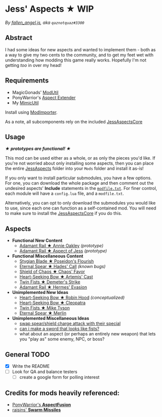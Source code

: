 # Jess' Aspects ★ WIP
*By [fallen_angel.js](https://twitch.tv/qaznotquaz "come watch me on twitch!"), aka `qaznotquaz#3300`*

## Abstract
I had some ideas for new aspects and wanted to implement them - both as a way to give my two cents to the community, and to get my feet wet with understanding how modding this game really works. Hopefully I'm not getting *too* in over my head!

## Requirements
- MagicGonads' [ModUtil](https://www.nexusmods.com/hades/mods/27)
- PonyWarrior's [Aspect Extender](https://www.nexusmods.com/hades/mods/115)
- My [MimicUtil](https://www.nexusmods.com/hades/mods/117/)

Install using [ModImporter](https://www.nexusmods.com/hades/mods/26).

As a note, all subcomponents rely on the included [JessAspectsCore](JessAspectsCore)

## Usage
***★ prototypes are functional! ★***

This mod can be used either as a whole, or as only the pieces you'd like. If you're not worried about only installing some aspects, then you can place the entire [JessAspects](../JessAspects) folder into your `Mods` folder and install it as-is!

If you only want to install particular submodules, you have a few options. For one, you can download the whole package and then comment out the undesired aspects' **Include** statements in the [`modfile.txt`](modfile.txt). For finer control, each module will have a `config.lua` file, and a `modfile.txt`.

Alternatively, you can opt to only download the submodules you would like to use, since each one can function as a self-contained mod. You will need to make sure to install the [JessAspectsCore](JessAspectsCore) if you do this.

## Aspects
- **Functional New Content**
  - [Adamant Rail ★ Annie Oakley](JessNewAspects/LittleSureshot) *(prototype)*
  - [Adamant Rail ★ Aspect of Jess](JessNewAspects/MagicBombs) *(prototype)*
- **Functional Miscellaneous Content**
  - [Stygian Blade ★ Poseidon's Flourish](BoonsAsAspects)
  - [Eternal Spear ★ Hades' Call](BoonsAsAspects) *(known bugs)*
  - [Shield of Chaos ★ Chaos' Favor](BoonsAsAspects)
  - [Heart-Seeking Bow ★ Artemis' Cast](BoonsAsAspects)
  - [Twin Fists ★ Demeter's Strike](BoonsAsAspects)
  - [Adamant Rail ★ Hermes' Evasion](BoonsAsAspects)
- **Unimplemented New Ideas**
  - [Heart-Seeking Bow ★ Robin Hood](JessNewAspects/Philanthropist) *(conceptualized)*
  - [Heart-Seeking Bow ★ Cleopatra](JessNewAspects/temp_Cleopatra)
  - [Twin Fists ★ Mike Tyson](JessNewAspects/Peekaboo)
  - [Eternal Spear ★ Merlin](JessNewAspects/temp_Merlin)
- **Unimplemented Miscellaneous Ideas**
  - [swap spear/shield charge attack with their special](MiscConcepts/InverseAttacks)
  - [can i make a sword that looks like fists?](MiscConcepts/InaccurateGraphics)
  - what about an aspect (or perhaps an entirely new weapon) that lets you "play as" some enemy, NPC, or boss?

## General TODO
- [x] Write the README
- [ ] Look for QA and balance testers
  - [ ] create a google form for polling interest

## Credits for mods heavily referenced:
- [PonyWarrior's **AspectFusion**](https://github.com/PonyWarrior/HadesModRepo/tree/master/AspectFusion)
- [raisins' **Swarm Missiles**](https://www.nexusmods.com/hades/mods/92)
<!--
Commented out since I haven't used this /yet/, but leaving it here because I suspect I /will/.
[Shy's Aspects Rework](https://www.nexusmods.com/hades/mods/65)
-->
